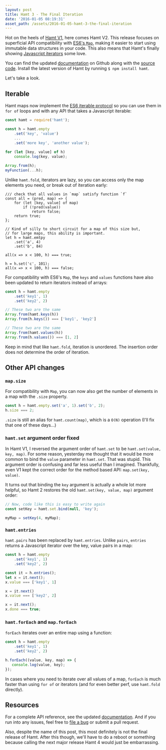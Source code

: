 ```yaml
---
layout: post
title: Hamt 3 - The Final Iteration
date: '2016-01-05 08:19:31'
asset_path: /assets/2016-01-05-hamt-3-the-final-iteration
---
```

Hot on the heels of [Hamt V1][hamt1], here comes Hamt V2. This release focuses on superficial API compatibility with [ES6's `Map`][map], making it easier to start using immutable data structures in your code. This also means that Hamt's finally showing [Javascript iterators][iteration] some love.

You can find the updated [documentation][] on Github along with the [source code][src]. Install the latest version of Hamt by running `$ npm install hamt`. 

Let's take a look.

## Iterable
Hamt maps now implement the [ES6 iterable protocol][iteration] so you can use them in `for of` loops and with any API that takes a Javascript iterable:

``` js
const hamt = require('hamt');

const h = hamt.empty
    .set('key', 'value')
    ...
    .set('more key', 'another value');
    
for (let [key, value] of h)
    console.log(key, value);

Array.from(h);
myFunction(...h);
```

Unlike `hamt.fold`, iterators are lazy, so you can access only the map elements you need, or break out of iteration early:

```
/// check that all values in `map` satisfy function `f`
const all = (pred, map) => {
    for (let [key, value] of map)
        if (!pred(value))
            return false;
    return true;
};

// Kind of silly to short circuit for a map of this size but,
// for large maps, this ability is important.
let h = hamt.emtpy
    .set('a', 4)
    .set('b', 84)

all(x => x < 100, h) === true;

h = h.set('c', 101);
all(x => x < 100, h) === false;
```

For compatibility with ES6's `Map`, the `keys` and `values` functions have also been updated to return iterators instead of arrays:

```js
const h = hamt.empty
    .set('key1', 1)
    .set('key2', 2)

// These two are the same
Array.from(hamt.keys(h))
Array.from(h.keys()) === ['key1', 'key2']

// These two are the same
Array.from(hamt.values(h))
Array.from(h.values()) === [1, 2]
```

Keep in mind that like `hamt.fold`, iteration is unordered. The insertion order does not determine the order of iteration.

## Other API changes

### `map.size`
For compatibility with `Map`, you can now also get the number of elements in a map with the `.size` property.

```js
const h = hamt.empty.set('a', 1).set('b', 2);
h.size === 2;
```

`.size` is still an alias for `hamt.count(map)`, which is a `O(N)` operation (I'll fix that one of these days...)

### `hamt.set` argument order fixed
In Hamt V1, I reversed the argument order of `hamt.set` to be `hamt.set(value, key, map)`. For some reason, yesterday me thought that it would be more common to bind the `value` parameter in `hamt.set`. That was stupid. This argument order is confusing and far less useful than I imagined. Thankfully, even V1 kept the correct order for the method based API: `map.set(key, value)`. 

It turns out that binding the `key` argument is actually a whole lot more helpful, so Hamt 2 restores the old `hamt.set(key, value, map)` argument order:

```js
// Now, code like this is easy to write again
const setKey = hamt.set.bind(null, 'key');

myMap = setKey(4, myMap);
```

### `hamt.entries`
`hamt.pairs` has been replaced by `hamt.entries`. Unlike `pairs`, `entries` returns a Javascript iterator over the key, value pairs in a map:

```js
const h = hamt.empty
    .set('key1', 1)
    .set('key2', 2)

const it = h.entries();
let x = it.next();
x.value === ['key1', 1]

x = it.next()
x.value === ['key2', 2]

x = it.next();
x.done === true;
```

### `hamt.forEach` and `map.forEach`
`forEach` iterates over an entire map using a function:

```js
const h = hamt.empty
    .set('key1', 1)
    .set('key2', 2)

h.forEach((value, key, map) => {
   console.log(value, key); 
});
```

In cases where you need to iterate over all values of a map, `forEach` is much faster than using `for of` or iterators (and for even better perf, use `hamt.fold` directly).

## Resources
For a complete API reference, see the updated [documentation][documentation]. And if you run into any issues, feel free to [file a bug][issues] or submit a pull request.

Also, despite the name of this post, this most definitely is not the final release of Hamt. After this though, we'll have to do a reboot or something because calling the next major release Hamt 4 would just be embarrassing.


[hamt1]: http://blog.mattbierner.com/h-a-m-t-ii-the-chaining/

[documentation]: https://github.com/mattbierner/hamt#api
[src]: https://github.com/mattbierner/hamt
[issues]: https://github.com/mattbierner/hamt/issues

[map]: https://developer.mozilla.org/en-US/docs/Web/JavaScript/Reference/Global_Objects/Map
[iteration]: https://developer.mozilla.org/en-US/docs/Web/JavaScript/Reference/Iteration_protocols